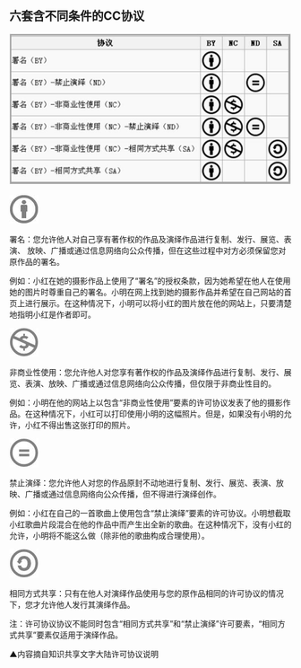 ## 六套含不同条件的CC协议
![0](../assets/execution/license_cc/00.jpg)

![0](../assets/execution/license_cc/01.jpg)

署名：您允许他人对自己享有著作权的作品及演绎作品进行复制、发行、展览、表演、 放映、广播或通过信息网络向公众传播，但在这些过程中对方必须保留您对原作品的署名。

例如：小红在她的摄影作品上使用了“署名”的授权条款，因为她希望在他人在使用她的图片时尊重自己的署名。小明在网上找到她的摄影作品并希望在自己网站的首页上进行展示。在这种情况下，小明可以将小红的图片放在他的网站上，只要清楚地指明小红是作者即可。

![0](../assets/execution/license_cc/02.jpg)

非商业性使用：您允许他人对您享有著作权的作品及演绎作品进行复制、发行、展览、表演、放映、广播或通过信息网络向公众传播，但仅限于非商业性目的。

例如：小明在他的网站上以包含“非商业性使用”要素的许可协议发表了他的摄影作品。在这种情况下，小红可以打印使用小明的这幅照片。但是，如果没有小明的允许，小红不得出售这张打印的照片。

![0](../assets/execution/license_cc/03.jpg)

禁止演绎：您允许他人对您的作品原封不动地进行复制、发行、展览、表演、放映、广播或通过信息网络向公众传播，但不得进行演绎创作。

例如：小红在自己的一首歌曲上使用包含“禁止演绎”要素的许可协议。小明想截取小红歌曲片段混合在他的作品中而产生出全新的歌曲。在这种情况下，没有小红的允许，小明将不能这么做（除非他的歌曲构成合理使用）。

![0](../assets/execution/license_cc/04.jpg)

相同方式共享：只有在他人对演绎作品使用与您的原作品相同的许可协议的情况下，您才允许他人发行其演绎作品。

注：许可协议协议不能同时包含“相同方式共享”和“禁止演绎”许可要素，“相同方式共享”要素仅适用于演绎作品。

▲内容摘自知识共享文字大陆许可协议说明
